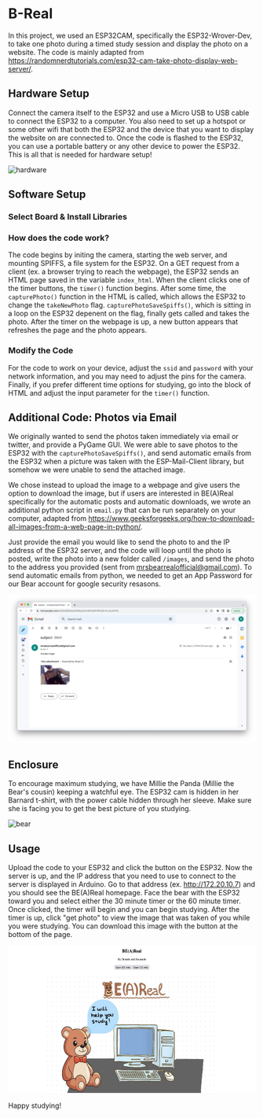 # B-Real

In this project, we used an ESP32CAM, specifically the ESP32-Wrover-Dev, to take one photo during a timed study session and display the photo on a website. The code is mainly adapted from https://randomnerdtutorials.com/esp32-cam-take-photo-display-web-server/. 

## Hardware Setup

Connect the camera itself to the ESP32 and use a Micro USB to USB cable to connect the ESP32 to a computer. You also need to set up a hotspot or some other wifi that both the ESP32 and the device that you want to display the website on are connected to. Once the code is flashed to the ESP32, you can use a portable battery or any other device to power the ESP32. This is all that is needed for hardware setup!

<img src="/hardware.png" alt="hardware" style="height: 300px;"/>

## Software Setup

### Select Board & Install Libraries

### How does the code work?

The code begins by initing the camera, starting the web server, and mounting SPIFFS, a file system for the ESP32. On a GET request from a client (ex. a browser trying to reach the webpage), the ESP32 sends an HTML page saved in the variable `index_html`. When the client clicks one of the timer buttons, the `timer()` function begins. After some time, the `capturePhoto()` function in the HTML is called, which allows the ESP32 to change the `takeNewPhoto` flag. `capturePhotoSaveSpiffs()`, which is sitting in a loop on the ESP32 depenent on the flag, finally gets called and takes the photo. After the timer on the webpage is up, a new button appears that refreshes the page and the photo appears. 

### Modify the Code

For the code to work on your device, adjust the `ssid` and `password` with your network information, and you may need to adjust the pins for the camera. Finally, if you prefer different time options for studying, go into the block of HTML and adjust the input parameter for the `timer()` function. 


## Additional Code: Photos via Email

We originally wanted to send the photos taken immediately via email or twitter, and provide a PyGame GUI. We were able to save photos to the ESP32 with the `capturePhotoSaveSpiffs()`, and send automatic emails from the ESP32 when a picture was taken with the ESP-Mail-Client library, but somehow we were unable to send the attached image. 

We chose instead to upload the image to a webpage and give users the option to download the image, but if users are interested in BE(A)Real specifically for the automatic posts and automatic downloads, we wrote an additional python script in `email.py` that can be run separately on your computer, adapted from https://www.geeksforgeeks.org/how-to-download-all-images-from-a-web-page-in-python/. 

Just provide the email you would like to send the photo to and the IP address of the ESP32 server, and the code will loop until the photo is posted, write the photo into a new folder called `/images`, and send the photo to the address you provided (sent from mrsbearrealofficial@gmail.com). To send automatic emails from python, we needed to get an App Password for our Bear account for google security resasons.

<img src="/email.png" alt="email" style="height: 300px;"/>

## Enclosure

To encourage maximum studying, we have Millie the Panda (Millie the Bear's cousin) keeping a watchful eye. The ESP32 cam is hidden in her Barnard t-shirt, with the power cable hidden through her sleeve. Make sure she is facing you to get the best picture of you studying.

<img src="/bear.png" alt="bear" style="height: 300px;"/>

## Usage

Upload the code to your ESP32 and click the button on the ESP32. Now the server is up, and the IP address that you need to use to connect to the server is displayed in Arduino. Go to that address (ex. http://172.20.10.7) and you should see the BE(A)Real homepage. Face the bear with the ESP32 toward you and select either the 30 minute timer or the 60 minute timer. Once clicked, the timer will begin and you can begin studying. After the timer is up, click "get photo" to view the image that was taken of you while you were studying. You can download this image with the button at the bottom of the page.

<img src="/website.png" alt="website" style="height: 300px;"/>

Happy studying!

